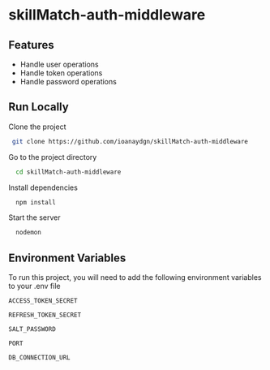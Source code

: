 # skillMatch-auth-middleware


## Features

- Handle user operations
- Handle token operations
- Handle password operations


## Run Locally

Clone the project

```bash
 git clone https://github.com/ioanaydgn/skillMatch-auth-middleware
```

Go to the project directory

```bash
  cd skillMatch-auth-middleware
```

Install dependencies

```bash
  npm install
```

Start the server

```bash
  nodemon
```


## Environment Variables

To run this project, you will need to add the following environment variables to your .env file

`ACCESS_TOKEN_SECRET`

`REFRESH_TOKEN_SECRET`

`SALT_PASSWORD`

`PORT`

`DB_CONNECTION_URL`


